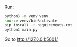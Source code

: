 Run: 

```sh
python3 -m venv venv
source venv/bin/activate
pip install -r requirements.txt
python3 main.py
```
Go to http://127.0.0.1:5001/
